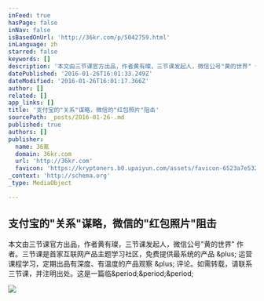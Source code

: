 ```yaml
---
inFeed: true
hasPage: false
inNav: false
isBasedOnUrl: 'http://36kr.com/p/5042759.html'
inLanguage: zh
starred: false
keywords: []
description: '本文由三节课官方出品，作者黄有璨，三节课发起人，微信公号"黄的世界" 作者。三节课是首家互联网产品主题学习社区，免费提供最系统的产品 + 运营课程学习，定期出品有深度、有温度的产品观察 + 评论。如需转载，请联系三节课，并注明出处。这是一篇临...'
datePublished: '2016-01-26T16:01:33.249Z'
dateModified: '2016-01-26T16:01:17.366Z'
author: []
related: []
app_links: []
title: '支付宝的"关系"谋略，微信的"红包照片"阻击'
sourcePath: _posts/2016-01-26-.md
published: true
authors: []
publisher:
  name: 36氪
  domain: 36kr.com
  url: 'http://36kr.com'
  favicon: 'https://kryptoners.b0.upaiyun.com/assets/favicon-6523a7e532a9862be505b7657fd7ddb7.ico'
_context: 'http://schema.org'
_type: MediaObject

---
```

<article style=""><h1>支付宝的"关系"谋略，微信的"红包照片"阻击</h1><p>本文由三节课官方出品，作者黄有璨，三节课发起人，微信公号"黄的世界" 作者。三节课是首家互联网产品主题学习社区，免费提供最系统的产品 &amp;plus; 运营课程学习，定期出品有深度、有温度的产品观察 &amp;plus; 评论。如需转载，请联系三节课，并注明出处。这是一篇临&amp;period;&amp;period;&amp;period;</p><img src="http://a.36krcnd.com/nil_class/646edc1e-e9ab-4802-8398-20844718284e/______.jpg" /></article>